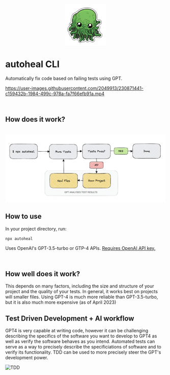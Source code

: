 <p align="center">
  <img src="https://raw.githubusercontent.com/dion-/autoheal/6aa72b7e5c1f7a72d93a16aed8e8c08265d10dfa/autoheal.png" width="130" alt="Autoheal Logo" />
</p>

# autoheal CLI

Automatically fix code based on failing tests using GPT.

https://user-images.githubusercontent.com/2049913/230871441-c159432b-1984-499c-978a-fa7f66efb91a.mp4

<br/>

## How does it work?
<br>
<img src="https://raw.githubusercontent.com/dion-/autoheal/857b58e669e6d54ca6141cbf2cae56936d2d9dae/autoheal-diagram.png" alt="Autoheal Logo" />



<br/>

## How to use





In your project directory, run:
```
npx autoheal
```

Uses OpenAI's GPT-3.5-turbo or GTP-4 APIs. [Requires OpenAI API key.](https://beta.openai.com/)

<br/>

## How well does it work?

This depends on many factors, including the size and structure of your project and the quality of your tests. In general, it works best on projects will smaller files. Using GPT-4 is much more reliable than GPT-3.5-turbo, but it is also much more expensive (as of April 2023)


## Test Driven Development + AI workflow

GPT4 is very capable at writing code, however it can be challenging describing the specifics of the software you want to develop to GPT4 as well as verify the software behaves as you intend. Automated tests can serve as a way to precisely describe the specificiations of software and to verify its functionality. TDD can be used to more precisely steer the GPT's development power.

![TDD](https://user-images.githubusercontent.com/2049913/230879688-219a8328-bad5-46c2-995d-035421cee981.png)


